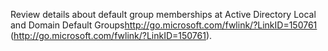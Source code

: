 <Token xmlns:xlink="http://www.w3.org/1999/xlink">Review details about default group memberships at <externalLink xmlns="http://ddue.schemas.microsoft.com/authoring/2003/5"><linkText>Active Directory Local and Domain Default Groups</linkText><linkUri>http://go.microsoft.com/fwlink/?LinkID=150761</linkUri></externalLink> (http://go.microsoft.com/fwlink/?LinkID=150761).</Token>